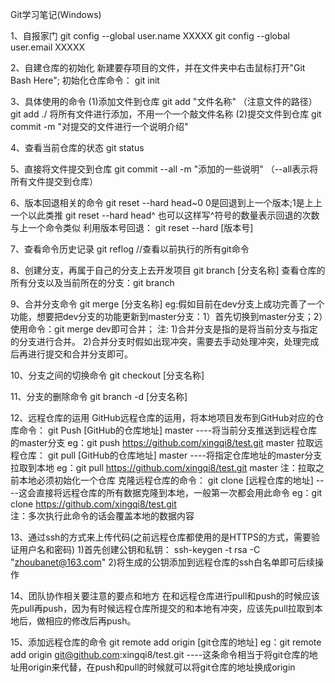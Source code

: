 Git学习笔记(Windows)

1、自报家门
git config --global user.name  XXXXX
git config --global user.email XXXXX

2、自建仓库的初始化
新建要存项目的文件，并在文件夹中右击鼠标打开"Git Bash Here";
初始化仓库命令：
git init

3、具体使用的命令
(1)添加文件到仓库
git add "文件名称"  （注意文件的路径）
git add ./      将所有文件进行添加，不用一个一个敲文件名称
(2)提交文件到仓库
git commit -m "对提交的文件进行一个说明介绍"

4、查看当前仓库的状态
git status

5、直接将文件提交到仓库
git commit --all -m "添加的一些说明"        （--all表示将所有文件提交到仓库）

6、版本回退相关的命令
git reset --hard head~0      0是回退到上一个版本;1是上上一个以此类推
git reset --hard head^       也可以这样写^符号的数量表示回退的次数与上一个命令类似
利用版本号回退：
git reset --hard [版本号]

7、查看命令历史记录
git reflog           //查看以前执行的所有git命令

8、创建分支，再属于自己的分支上去开发项目
git branch [分支名称]
查看仓库的所有分支以及当前所在的分支：git branch

9、合并分支命令
git merge [分支名称]
eg:假如目前在dev分支上成功完善了一个功能，想要把dev分支的功能更新到master分支：1）首先切换到master分支；2）使用命令：git merge dev即可合并；
注: 1)合并分支是指的是将当前分支与指定的分支进行合并。
    2)合并分支时假如出现冲突，需要去手动处理冲突，处理完成后再进行提交和合并分支即可。

10、分支之间的切换命令
git checkout [分支名称]

11、分支的删除命令
git branch -d [分支名称]

12、远程仓库的运用
GitHub远程仓库的运用，将本地项目发布到GitHub对应的仓库命令：
git Push [GitHub的仓库地址] master    ----将当前分支推送到远程仓库的master分支
eg：git push https://github.com/xingqi8/test.git master 
拉取远程仓库：
git pull [GitHub的仓库地址] master    ----将指定仓库地址的master分支拉取到本地
eg：git pull https://github.com/xingqi8/test.git master
注：拉取之前本地必须初始化一个仓库
克隆远程仓库的命令：
git clone [远程仓库的地址]             ----这会直接将远程仓库的所有数据克隆到本地，一般第一次都会用此命令
eg：git clone https://github.com/xingqi8/test.git   
注：多次执行此命令的话会覆盖本地的数据内容

13、通过ssh的方式来上传代码(之前远程仓库都使用的是HTTPS的方式，需要验证用户名和密码)
1)首先创建公钥和私钥：
ssh-keygen -t rsa -C "zhoubanet@163.com"
2)将生成的公钥添加到远程仓库的ssh白名单即可后续操作

14、团队协作相关要注意的要点和地方
在和远程仓库进行pull和push的时候应该先pull再push，因为有时候远程仓库所提交的和本地有冲突，应该先pull拉取到本地后，做相应的修改后再push。

15、添加远程仓库的命令
git remote add origin [git仓库的地址]
eg：git remote add origin git@github.com:xingqi8/test.git     ----这条命令相当于将git仓库的地址用origin来代替，在push和pull的时候就可以将git仓库的地址换成origin